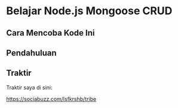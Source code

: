 # Belajar Node.js Mongoose CRUD
## Cara Mencoba Kode Ini

## Pendahuluan

## Traktir

Traktir saya di sini:

https://sociabuzz.com/lsfkrshb/tribe